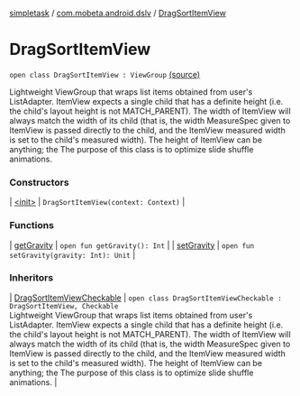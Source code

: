 [simpletask](../../index.md) / [com.mobeta.android.dslv](../index.md) / [DragSortItemView](.)

# DragSortItemView

`open class DragSortItemView : ViewGroup` [(source)](https://github.com/mpcjanssen/simpletask-android/blob/master/src/main/java/com/mobeta/android/dslv/DragSortItemView.java#L24)

Lightweight ViewGroup that wraps list items obtained from user's ListAdapter. ItemView expects a single child that has a definite height (i.e. the child's layout height is not MATCH_PARENT). The width of ItemView will always match the width of its child (that is, the width MeasureSpec given to ItemView is passed directly to the child, and the ItemView measured width is set to the child's measured width). The height of ItemView can be anything; the The purpose of this class is to optimize slide shuffle animations.

### Constructors

| [&lt;init&gt;](-init-.md) | `DragSortItemView(context: Context)` |

### Functions

| [getGravity](get-gravity.md) | `open fun getGravity(): Int` |
| [setGravity](set-gravity.md) | `open fun setGravity(gravity: Int): Unit` |

### Inheritors

| [DragSortItemViewCheckable](../-drag-sort-item-view-checkable/index.md) | `open class DragSortItemViewCheckable : DragSortItemView, Checkable`<br>Lightweight ViewGroup that wraps list items obtained from user's ListAdapter. ItemView expects a single child that has a definite height (i.e. the child's layout height is not MATCH_PARENT). The width of ItemView will always match the width of its child (that is, the width MeasureSpec given to ItemView is passed directly to the child, and the ItemView measured width is set to the child's measured width). The height of ItemView can be anything; the The purpose of this class is to optimize slide shuffle animations. |

